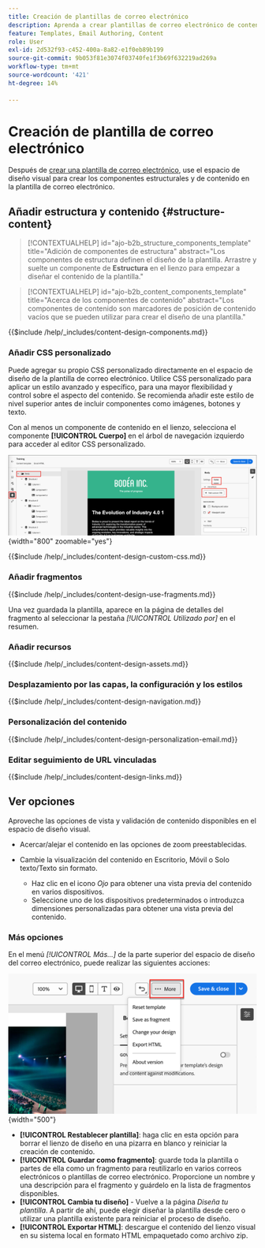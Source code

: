 ```yaml
---
title: Creación de plantillas de correo electrónico
description: Aprenda a crear plantillas de correo electrónico de contenido que se puedan utilizar para los correos electrónicos de recorrido de cuentas a fin de reutilizar sus diseños de forma fácil y eficaz.
feature: Templates, Email Authoring, Content
role: User
exl-id: 2d532f93-c452-400a-8a82-e1f0eb89b199
source-git-commit: 9b053f81e3074f03740fe1f3b69f632219ad269a
workflow-type: tm+mt
source-wordcount: '421'
ht-degree: 14%

---
```


# Creación de plantilla de correo electrónico

Después de [crear una plantilla de correo electrónico](./email-templates.md#create-an-email-template), use el espacio de diseño visual para crear los componentes estructurales y de contenido en la plantilla de correo electrónico.

## Añadir estructura y contenido {#structure-content}

>[!CONTEXTUALHELP]
>id="ajo-b2b_structure_components_template"
>title="Adición de componentes de estructura"
>abstract="Los componentes de estructura definen el diseño de la plantilla. Arrastre y suelte un componente de **Estructura** en el lienzo para empezar a diseñar el contenido de la plantilla."

>[!CONTEXTUALHELP]
>id="ajo-b2b_content_components_template"
>title="Acerca de los componentes de contenido"
>abstract="Los componentes de contenido son marcadores de posición de contenido vacíos que se pueden utilizar para crear el diseño de una plantilla."

{{$include /help/_includes/content-design-components.md}}

### Añadir CSS personalizado

Puede agregar su propio CSS personalizado directamente en el espacio de diseño de la plantilla de correo electrónico. Utilice CSS personalizado para aplicar un estilo avanzado y específico, para una mayor flexibilidad y control sobre el aspecto del contenido. Se recomienda añadir este estilo de nivel superior antes de incluir componentes como imágenes, botones y texto.

Con al menos un componente de contenido en el lienzo, selecciona el componente **[!UICONTROL Cuerpo]** en el árbol de navegación izquierdo para acceder al editor CSS personalizado.

![Acceder a los estilos del cuerpo](./assets/email-template-body-styles.png){width="800" zoomable="yes"}

{{$include /help/_includes/content-design-custom-css.md}}

### Añadir fragmentos

{{$include /help/_includes/content-design-use-fragments.md}}

Una vez guardada la plantilla, aparece en la página de detalles del fragmento al seleccionar la pestaña _[!UICONTROL Utilizado por]_ en el resumen.

### Añadir recursos

{{$include /help/_includes/content-design-assets.md}}

### Desplazamiento por las capas, la configuración y los estilos

{{$include /help/_includes/content-design-navigation.md}}

### Personalización del contenido

{{$include /help/_includes/content-design-personalization-email.md}}

### Editar seguimiento de URL vinculadas

{{$include /help/_includes/content-design-links.md}}

## Ver opciones

Aproveche las opciones de vista y validación de contenido disponibles en el espacio de diseño visual.

* Acercar/alejar el contenido en las opciones de zoom preestablecidas.

* Cambie la visualización del contenido en Escritorio, Móvil o Solo texto/Texto sin formato.
   * Haz clic en el icono _Ojo_ para obtener una vista previa del contenido en varios dispositivos.
   * Seleccione uno de los dispositivos predeterminados o introduzca dimensiones personalizadas para obtener una vista previa del contenido.

### Más opciones

En el menú _[!UICONTROL Más...]_ de la parte superior del espacio de diseño del correo electrónico, puede realizar las siguientes acciones:

![Haga clic en Más para acceder a las acciones de plantilla](./assets/visual-designer-more-menu.png){width="500"}

* **[!UICONTROL Restablecer plantilla]**: haga clic en esta opción para borrar el lienzo de diseño en una pizarra en blanco y reiniciar la creación de contenido.
* **[!UICONTROL Guardar como fragmento]**: guarde toda la plantilla o partes de ella como un fragmento para reutilizarlo en varios correos electrónicos o plantillas de correo electrónico. Proporcione un nombre y una descripción para el fragmento y guárdelo en la lista de fragmentos disponibles.
* **[!UICONTROL Cambia tu diseño]** - Vuelve a la página _Diseña tu plantilla_. A partir de ahí, puede elegir diseñar la plantilla desde cero o utilizar una plantilla existente para reiniciar el proceso de diseño.
* **[!UICONTROL Exportar HTML]**: descargue el contenido del lienzo visual en su sistema local en formato HTML empaquetado como archivo zip.
